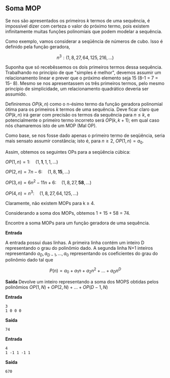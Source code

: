 ## Soma MOP

Se nos são apresentados os primeiros $k$ termos de uma sequência, é impossível dizer com certeza o valor do próximo termo, pois existem infinitamente muitas funções polinomiais que podem modelar a sequência.

Como exemplo, vamos considerar a seqüência de números de cubo. Isso é definido pela função geradora,


$$n^3: (1, 8, 27, 64, 125, 216, ...)$$

 

Suponha que só recebêssemos os dois primeiros termos dessa sequência. Trabalhando no princípio de que "simples é melhor", devemos assumir um relacionamento linear e prever que o próximo elemento seja 15 (8-1 = 7 = 15- 8). Mesmo se nos apresentassem os três primeiros termos, pelo mesmo princípio de simplicidade, um relacionamento quadrático deveria ser assumido.

Definiremos $OP (k, n)$ como o n-ésimo termo da função geradora polinomial ótima para os primeiros $k$ termos de uma sequência. Deve ficar claro que $OP (k, n)$ irá gerar com precisão os termos da sequência para $n ≤ k$, e potencialmente o primeiro termo incorreto será $OP (k, k + 1)$; em qual caso nós chamaremos isto de um MOP (Mal OP).


Como base, se nos fosse dado apenas o primeiro termo de seqüência, seria mais sensato assumir constância; isto é, para $n ≥ 2$, $OP (1, n) = a_0$.



Assim, obtemos os seguintes OPs para a seqüência cúbica:



$OP (1, n) = 1 : \quad (1, \textbf{1}, 1, 1, ...)$ 

$OP (2, n) = 7n -6 : \quad (1, 8, \textbf{15}, ...)$

$OP (3, n) = 6n^2-11n + 6 : \quad ( 1, 8, 27, \textbf{58}, ...)$

$OP (4, n) = n^3 : \quad (1, 8, 27, 64, 125, ...)$ 





Claramente, não existem MOPs para k ≥ 4.



Considerando a soma dos MOPs, obtemos 1 + 15 + 58 = 74.



Encontre a soma MOPs para um função geradora de uma sequência.





**Entrada**

A entrada possui duas linhas. A primeira linha contém um inteiro D representando o grau do polinômio dado. A segunda linha N+1 inteiros representando  $a_D,a_{D-1},\ldots,a_0$  representando os coeficientes do grau do polinômio dado tal que  

$$P(n) = a_0 + a_1n+a_2n^2 + \ldots + a_Dn^D$$ 





**Saída**
Devolve um inteiro representando a soma dos MOPS obtidas pelos polinômios   $OP(1,N) + OP(2,N) + \ldots + OP(D-1,N)$ 



**Entrada**
```
3
1 0 0 0
```

**Saída** 
```
74
``` 


**Entrada**
```
4
1 -1 1 -1 1
```

**Saída**
```
670
```


